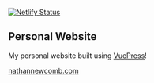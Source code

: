 [![Netlify Status](https://api.netlify.com/api/v1/badges/531779df-7fab-4fba-a66a-a2a0f402bde4/deploy-status)](https://app.netlify.com/sites/focused-hawking-69f2b0/deploys)

## Personal Website

My personal website built using [VuePress](https://vuepress.vuejs.org/)!

[nathannewcomb.com](https://www.nathannewcomb.com)